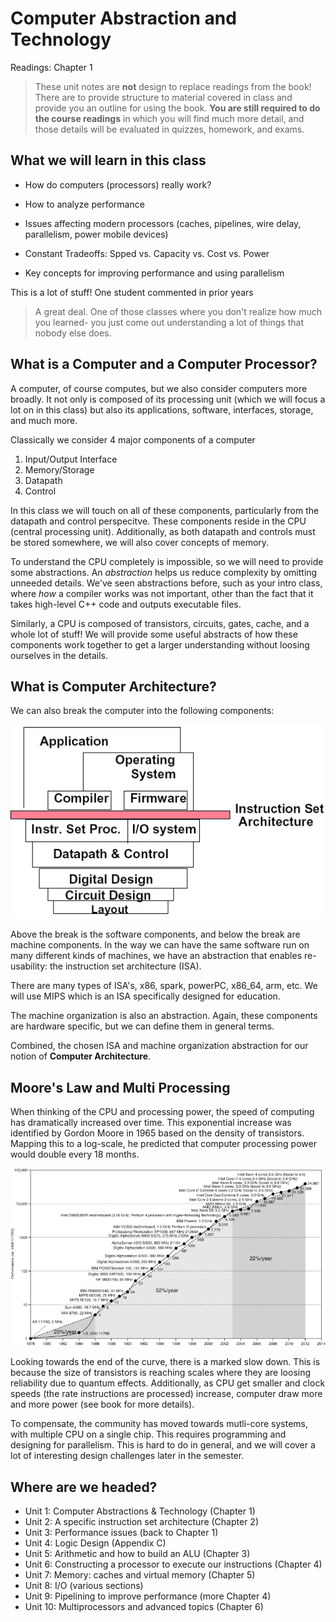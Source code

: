 # Computer Abstraction and Technology

 Readings: Chapter 1 

> These unit notes are **not** design to replace readings from the book! There
> are to provide structure to material covered in class and provide you an
> outline for using the book. **You are still required to do the course
> readings** in which you will find much more detail, and those details will be
> evaluated in quizzes, homework, and exams.

## What we will learn in this class

* How do computers (processors) really work?

* How to analyze performance 

* Issues affecting modern processors (caches, pipelines, wire delay, parallelism,
  power mobile devices)
  
* Constant Tradeoffs: Spped vs. Capacity vs. Cost vs. Power

* Key concepts for improving performance and using parallelism

This is a lot of stuff! One student commented in prior years

> A great deal. One of those classes where you don't realize how much you
> learned- you just come out understanding a lot of things that nobody else
> does.


## What is a Computer and a Computer Processor?

A computer, of course computes, but we also consider computers more broadly. It
not only is composed of its processing unit (which we will focus a lot on in
this class) but also its applications, software, interfaces, storage, and much
more. 


Classically we consider 4 major components of a computer 
1. Input/Output Interface
2. Memory/Storage
3. Datapath 
4. Control

In this class we will touch on all of these components, particularly from the
datapath and control perspecitve. These components reside in the CPU (central
processing unit). Additionally, as both datapath and controls must be stored
somewhere, we will also cover concepts of memory. 

To understand the CPU completely is impossible, so we will need to provide some
abstractions. An *abstraction* helps us reduce complexity by omitting unneeded
details. We've seen abstractions before, such as your intro class, where *how* a
compiler works was not important, other than the fact that it takes high-level
C++ code and outputs executable files. 

Similarly, a CPU is composed of transistors, circuits, gates, cache, and a whole
lot of stuff! We will provide some useful abstracts of how these components work
together to get a larger understanding without loosing ourselves in the details.

## What is Computer Architecture?

We can also break the computer into the following components:

![Computer Components](/imgs/computer-architecture.png "Copyright © 2014 Elsevier Inc. All rights reserved.")

Above the break is the software components, and below the break are machine
components. In the way we can have the same software run on many different kinds
of machines, we have an abstraction that enables re-usability: the instruction
set architecture (ISA).

There are many types of ISA's, x86, spark, powerPC, x86_64, arm, etc. We will
use MIPS which is an ISA specifically designed for education.

The machine organization is also an abstraction. Again, these components are
hardware specific, but we can define them in general terms. 

Combined, the chosen ISA and machine organization abstraction for our notion of
**Computer Architecture**. 


## Moore's Law and Multi Processing

When thinking of the CPU and processing power, the speed of computing has
dramatically increased over time. This exponential increase was identified by
Gordon Moore in 1965 based on the density of transistors. Mapping this to a
log-scale, he predicted that computer processing power would double every 18
months.

![Moore's Curve](/imgs/moores-curve.jpg "Copyright © 2014 Elsevier Inc. All rights reserved.")

Looking towards the end of the curve, there is a marked slow down. This is
because the size of transistors is reaching scales where they are loosing
reliability due to quantum effects. Additionally, as CPU get smaller and clock
speeds (the rate instructions are processed) increase, computer draw more and
more power (see book for more details).

To compensate, the community has moved towards mutli-core systems, with multiple
CPU on a single chip. This requires programming and designing for
parallelism. This is hard to do in general, and we will cover a lot of
interesting design challenges later in the semester.


## Where are we headed?

* Unit 1: Computer Abstractions & Technology (Chapter 1)
* Unit 2: A specific instruction set architecture (Chapter 2)
* Unit 3: Performance issues (back to Chapter 1)   
* Unit 4: Logic Design (Appendix C)
* Unit 5: Arithmetic and how to build an ALU (Chapter 3)
* Unit 6: Constructing a processor to execute our instructions (Chapter 4)
* Unit 7: Memory:  caches and virtual memory (Chapter 5)
* Unit 8: I/O (various sections)
* Unit 9: Pipelining to improve performance (more Chapter 4)
* Unit 10: Multiprocessors and advanced topics (Chapter 6)









